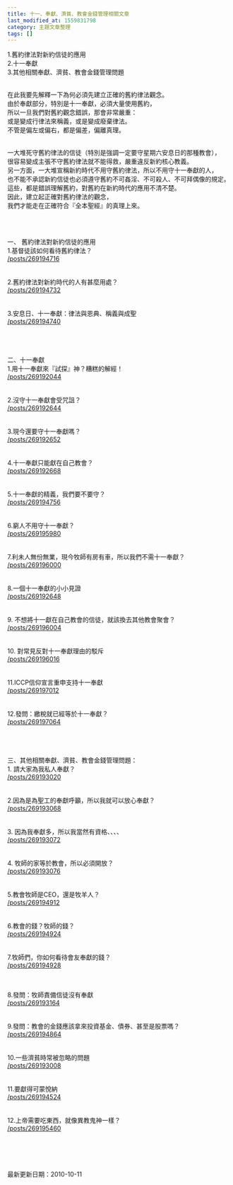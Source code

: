```yaml
---
title: 十一、奉獻、濟貧、教會金錢管理相關文章
last_modified_at: 1559831798
category: 主題文章整理
tags: []
---
```


<p>1.舊約律法對新約信徒的應用<br/>
2.十一奉獻<br/>
3.其他相關奉獻、濟貧、教會金錢管理問題</p>
<p><br/>
在此我要先解釋一下為何必須先建立正確的舊約律法觀念。<br/>
由於奉獻部分，特別是十一奉獻，必須大量使用舊約，<br/>
所以一旦我們對舊約觀念錯誤，那會非常嚴重：<br/>
或是變成行律法來稱義，或是變成廢棄律法。<br/>
不管是偏左或偏右，都是偏差，偏離真理。</p>
<p><br/>
一大堆死守舊約律法的信徒（特別是強調一定要守星期六安息日的那種教會），<br/>
很容易變成主張不守舊約律法就不能得救，嚴重違反新約核心教義。<br/>
另一方面，一大堆宣稱新約時代不用守舊約律法，所以不用守十一奉獻的人，<br/>
也不能不承認新約信徒也必須遵守舊約不可姦淫、不可殺人、不可拜偶像的規定。<br/>
這些，都是錯誤理解舊約，對舊約在新約時代的應用不清不楚。<br/>
因此，建立起正確對舊約律法的觀念，<br/>
我們才能走在正確符合『全本聖經』的真理上來。</p>
<p> </p>
<p><br/>
一、 舊約律法對新約信徒的應用<br/>
1.基督徒該如何看待舊約律法？<br/>
<a href="/posts/269194716">/posts/269194716</a><br/>
<br/>
<br/>
2.舊約律法對新約時代的人有甚麼用處？<br/>
<a href="/posts/269194732">/posts/269194732</a><br/>
<br/>
<br/>
3.安息日、十一奉獻：律法與恩典、稱義與成聖<br/>
<a href="/posts/269194740">/posts/269194740</a><br/>
<br/>
<br/>
<br/>
<br/>
二、十一奉獻<br/>
1.用十一奉獻來『試探』神？糟糕的解經！<br/>
<a href="/posts/269192044">/posts/269192044</a><br/>
<br/>
<br/>
2.沒守十一奉獻會受咒詛？<br/>
<a href="/posts/269192644">/posts/269192644</a><br/>
<br/>
<br/>
3.現今還要守十一奉獻嗎？<br/>
<a href="/posts/269192652">/posts/269192652</a><br/>
<br/>
<br/>
4.十一奉獻只能獻在自己教會？<br/>
<a href="/posts/269192668">/posts/269192668</a><br/>
<br/>
<br/>
5.十一奉獻的精義，我們要不要守？<br/>
<a href="/posts/269194756">/posts/269194756</a><br/>
<br/>
<br/>
6.窮人不用守十一奉獻？<br/>
<a href="/posts/269195980">/posts/269195980</a><br/>
<br/>
<br/>
7.利未人無份無業，現今牧師有房有車，所以我們不需十一奉獻？<br/>
<a href="/posts/269196000">/posts/269196000</a><br/>
<br/>
<br/>
8.一個十一奉獻的小小見證<br/>
<a href="/posts/269192648">/posts/269192648</a><br/>
<br/>
<br/>
9. 不想將十一獻在自己教會的信徒，就該換去其他教會聚會？<br/>
<a href="/posts/269196004">/posts/269196004</a><br/>
<br/>
<br/>
10. 對常見反對十一奉獻理由的駁斥<br/>
<a href="/posts/269196016">/posts/269196016</a><br/>
<br/>
<br/>
11.ICCP信仰宣言重申支持十一奉獻<br/>
<a href="/posts/269197012">/posts/269197012</a><br/>
<br/>
<br/>
12.發問：繳稅就已經等於十一奉獻？<br/>
<a href="/posts/269197064">/posts/269197064</a><br/>
<br/>
<br/>
<br/>
<br/>
三、其他相關奉獻、濟貧、教會金錢管理問題：<br/>
1. 請大家為我私人奉獻？<br/>
<a href="/posts/269193020">/posts/269193020</a><br/>
<br/>
<br/>
2.因為是為聖工的奉獻呼籲，所以我就可以放心奉獻？<br/>
<a href="/posts/269193068">/posts/269193068</a><br/>
<br/>
<br/>
3. 因為我奉獻多，所以我當然有資格、、、、<br/>
<a href="/posts/269193072">/posts/269193072</a><br/>
<br/>
<br/>
4. 牧師的家等於教會，所以必須開放？<br/>
<a href="/posts/269193076">/posts/269193076</a><br/>
<br/>
<br/>
5.教會牧師是CEO，還是牧羊人？<br/>
<a href="/posts/269194912">/posts/269194912</a><br/>
<br/>
<br/>
6.教會的錢？牧師的錢？<br/>
<a href="/posts/269194924">/posts/269194924</a><br/>
<br/>
<br/>
7.牧師們，你如何看待會友奉獻的錢？<br/>
<a href="/posts/269194928">/posts/269194928</a></p>
<p><br/>
<br/>
8.發問：牧師責備信徒沒有奉獻<br/>
<a href="/posts/269193164">/posts/269193164</a><br/>
<br/>
<br/>
9.發問：教會的金錢應該拿來投資基金、債券、甚至是股票嗎？<br/>
<a href="/posts/269194864">/posts/269194864</a><br/>
<br/>
<br/>
10.一些濟貧時常被忽略的問題<br/>
<a href="/posts/269193008">/posts/269193008</a><br/>
<br/>
<br/>
11.要獻得可蒙悅納<br/>
<a href="/posts/269194524">/posts/269194524</a><br/>
<br/>
<br/>
12.上帝需要吃東西，就像異教鬼神一樣？<br/>
<a href="/posts/269195460">/posts/269195460</a><br/>
<br/>
<br/>
<br/>
<br/>
<br/>
最新更新日期：2010-10-11</p>
